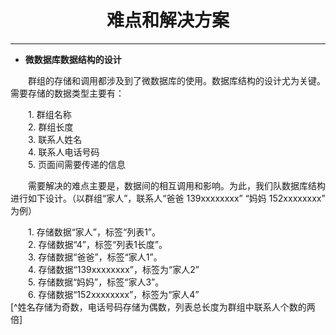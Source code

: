 # <center>难点和解决方案


---


* **微数据库数据结构的设计**

　　群组的存储和调用都涉及到了微数据库的使用。数据库结构的设计尤为关键。需要存储的数据类型主要有：

　　1. 群组名称 <br>
　　2. 群组长度 <br>
　　3. 联系人姓名 <br>
　　4. 联系人电话号码 <br>
　　5. 页面间需要传递的信息 <br>

　　需要解决的难点主要是，数据间的相互调用和影响。为此，我们队数据库结构进行如下设计。（以群组“家人”，联系人“爸爸 139xxxxxxxx” “妈妈 152xxxxxxxx” 为例）

　　1. 存储数据“家人”，标签“列表1”。<br>
　　2. 存储数据“4”，标签“列表1长度”。<br>
　　3. 存储数据“爸爸”，标签“家人1”。<br>
　　4. 存储数据“139xxxxxxxx”，标签为“家人2” <br>
　　5. 存储数据“妈妈”，标签“家人3”。<br>
　　6. 存储数据“152xxxxxxxx”，标签为“家人4” <br>[^姓名存储为奇数，电话号码存储为偶数，列表总长度为群组中联系人个数的两倍]

